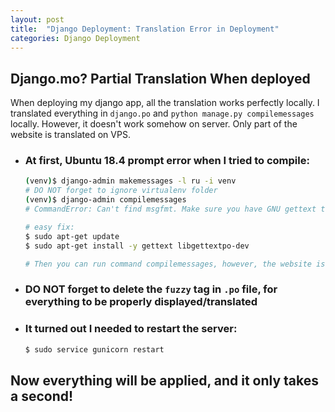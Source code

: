 ```yaml
---
layout: post
title:  "Django Deployment: Translation Error in Deployment"
categories: Django Deployment
---
```


## Django.mo? Partial Translation When deployed

When deploying my django app, all the translation works perfectly locally. I translated everything in `django.po` and `python manage.py compilemessages` locally. However, it doesn't work somehow on server. Only part of the website is translated on VPS.

* ### At first, Ubuntu 18.4 prompt error when I tried to compile:

  ```bash
  (venv)$ django-admin makemessages -l ru -i venv
  # DO NOT forget to ignore virtualenv folder
  (venv)$ django-admin compilemessages
  # CommandError: Can't find msgfmt. Make sure you have GNU gettext tools 0.15 or newer installed.
  
  # easy fix:
  $ sudo apt-get update
  $ sudo apt-get install -y gettext libgettextpo-dev
  
  # Then you can run command compilemessages, however, the website is still partly in English, didn't help... so what went wrong?
  ```
* ### DO NOT forget to delete the `fuzzy` tag in `.po` file, for everything to be properly displayed/translated
  
* ### It turned out I needed to restart the server:

  ```bash
  $ sudo service gunicorn restart
  ```

## Now everything will be applied, and it only takes a second!
